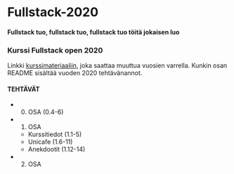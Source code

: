 # Fullstack-2020
#### Fullstack tuo, fullstack tuo, fullstack tuo töitä jokaisen luo

### Kurssi Fullstack open 2020
Linkki [kurssimateriaaliin](https://fullstackopen.com/), joka saattaa muuttua vuosien varrella.
Kunkin osan README sisältää vuoden 2020 tehtävänannot.

#### TEHTÄVÄT
* 0. OSA (0.4-6)
* 1. OSA
  * Kurssitiedot (1.1-5)
  * Unicafe (1.6-11)
  * Anekdootit (1.12-14)
* 2. OSA
